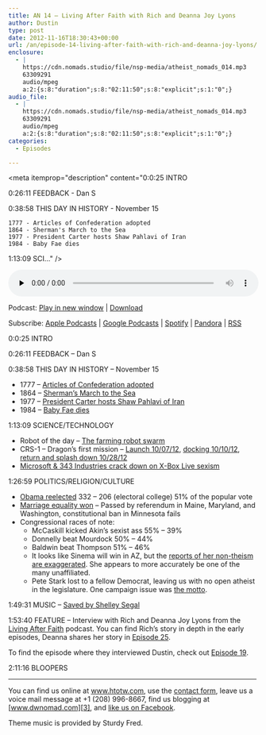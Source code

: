 ```yaml
---
title: AN 14 – Living After Faith with Rich and Deanna Joy Lyons
author: Dustin
type: post
date: 2012-11-16T18:30:43+00:00
url: /an/episode-14-living-after-faith-with-rich-and-deanna-joy-lyons/
enclosure:
  - |
    https://cdn.nomads.studio/file/nsp-media/atheist_nomads_014.mp3
    63309291
    audio/mpeg
    a:2:{s:8:"duration";s:8:"02:11:50";s:8:"explicit";s:1:"0";}
audio_file:
  - |
    https://cdn.nomads.studio/file/nsp-media/atheist_nomads_014.mp3
    63309291
    audio/mpeg
    a:2:{s:8:"duration";s:8:"02:11:50";s:8:"explicit";s:1:"0";}
categories:
  - Episodes

---
```

<div itemscope itemtype="http://schema.org/AudioObject">
  <meta itemprop="name" content="Episode 14 – Living After Faith with Rich and Deanna Joy Lyons" />
  
  <meta itemprop="uploadDate" content="2012-11-16T11:30:43-07:00" />
  
  <meta itemprop="encodingFormat" content="audio/mpeg" />
  
  <meta itemprop="duration" content="PT2H11M50S" />
  
  <meta itemprop="description" content="0:0:25 INTRO

0:26:11 FEEDBACK - Dan S

0:38:58 THIS DAY IN HISTORY - November 15

 	1777 - Articles of Confederation adopted
 	1864 - Sherman's March to the Sea
 	1977 - President Carter hosts Shaw Pahlavi of Iran
 	1984 - Baby Fae dies

1:13:09 SCI..." />
  
  <meta itemprop="contentUrl" content="https://dts.podtrac.com/redirect.mp3/cdn.nomads.studio/file/nsp-media/atheist_nomads_014.mp3" />
  
  <meta itemprop="contentSize" content="60.4" />
  </p> 
  
  <div class="powerpress_player" id="powerpress_player_8269">
    <audio class="wp-audio-shortcode" id="audio-5224-13" preload="none" style="width: 100%;" controls="controls"><source type="audio/mpeg" src="https://dts.podtrac.com/redirect.mp3/cdn.nomads.studio/file/nsp-media/atheist_nomads_014.mp3?_=13" /><a href="https://dts.podtrac.com/redirect.mp3/cdn.nomads.studio/file/nsp-media/atheist_nomads_014.mp3">https://dts.podtrac.com/redirect.mp3/cdn.nomads.studio/file/nsp-media/atheist_nomads_014.mp3</a></audio>
  </div>
</div>

<p class="powerpress_links powerpress_links_mp3">
  Podcast: <a href="https://dts.podtrac.com/redirect.mp3/cdn.nomads.studio/file/nsp-media/atheist_nomads_014.mp3" class="powerpress_link_pinw" target="_blank" title="Play in new window" onclick="return powerpress_pinw('https://htotw.com/?powerpress_pinw=5224-podcast');" rel="nofollow">Play in new window</a> | <a href="https://dts.podtrac.com/redirect.mp3/cdn.nomads.studio/file/nsp-media/atheist_nomads_014.mp3" class="powerpress_link_d" title="Download" rel="nofollow" download="atheist_nomads_014.mp3">Download</a>
</p>

<p class="powerpress_links powerpress_subscribe_links">
  Subscribe: <a href="https://podcasts.apple.com/us/podcast/humanists-take-on-the-world/id530050098?mt=2&ls=1" class="powerpress_link_subscribe powerpress_link_subscribe_itunes" target="_blank" title="Subscribe on Apple Podcasts" rel="nofollow">Apple Podcasts</a> | <a href="https://www.google.com/podcasts?feed=aHR0cDovL2F0aGVpc3Rub21hZHMubGlic3luLmNvbS9yc3M%3D" class="powerpress_link_subscribe powerpress_link_subscribe_googleplay" target="_blank" title="Subscribe on Google Podcasts" rel="nofollow">Google Podcasts</a> | <a href="https://open.spotify.com/show/3LzK2xZGike6Tc1GEMtMbr?si=LieN9SNuTpq96smuaUsH8A" class="powerpress_link_subscribe powerpress_link_subscribe_spotify" target="_blank" title="Subscribe on Spotify" rel="nofollow">Spotify</a> | <a href="https://www.pandora.com/podcast/atheist-nomads/PC:10122?corr=62071012&part=ug" class="powerpress_link_subscribe powerpress_link_subscribe_pandora" target="_blank" title="Subscribe on Pandora" rel="nofollow">Pandora</a> | <a href="https://htotw.com/feed/podcast/" class="powerpress_link_subscribe powerpress_link_subscribe_rss" target="_blank" title="Subscribe via RSS" rel="nofollow">RSS</a>
</p>

0:0:25 INTRO

0:26:11 FEEDBACK &#8211; Dan S

0:38:58 THIS DAY IN HISTORY &#8211; November 15

  * 1777 &#8211; <a href="http://www.history.com/this-day-in-history/articles-of-confederation-adopted" target="_blank" rel="noopener">Articles of Confederation adopted</a>
  * 1864 &#8211; <a href="http://www.history.com/this-day-in-history/the-march-to-the-sea-begins" target="_blank" rel="noopener">Sherman&#8217;s March to the Sea</a>
  * 1977 &#8211; <a href="http://www.history.com/this-day-in-history/president-carter-hosts-shah-of-iran" target="_blank" rel="noopener">President Carter hosts Shaw Pahlavi of Iran</a>
  * 1984 &#8211; <a href="http://www.history.com/this-day-in-history/president-carter-hosts-shah-of-iran" target="_blank" rel="noopener">Baby Fae dies</a>

1:13:09 SCIENCE/TECHNOLOGY

  * Robot of the day &#8211; <a href="http://www.newscientist.com/blogs/nstv/2012/10/farm-robots.html" target="_blank" rel="noopener">The farming robot swarm</a>
  * CRS-1 &#8211; Dragon’s first mission &#8211; <a href="http://www.spacex.com/press.php?page=20121008" target="_blank" rel="noopener">Launch 10/07/12</a>, <a href="http://www.spacex.com/press.php?page=20121010" target="_blank" rel="noopener">docking 10/10/12</a>, [return and splash down 10/28/12][1]
  * [Microsoft & 343 Industries crack down on X-Box Live sexism][2]

1:26:59 POLITICS/RELIGION/CULTURE

  * <a href="http://www.cnn.com/election/2012/results/main" target="_blank" rel="noopener">Obama reelected</a> 332 &#8211; 206 (electoral college) 51% of the popular vote
  * <a href="http://www.huffingtonpost.com/2012/11/06/gay-marriage-results_n_2074188.html" target="_blank" rel="noopener">Marriage equality won</a> &#8211; Passed by referendum in Maine, Maryland, and Washington, constitutional ban in Minnesota fails
  * Congressional races of note: 
      * McCaskill kicked Akin&#8217;s sexist ass 55% &#8211; 39%
      * Donnelly beat Mourdock 50% &#8211; 44%
      * Baldwin beat Thompson 51% &#8211; 46%
      * It looks like Sinema will win in AZ, but the <a href="http://www.patheos.com/blogs/friendlyatheist/2012/11/09/breaking-kyrsten-sinema-is-not-an-atheist/" target="_blank" rel="noopener">reports of her non-theism are exaggerated</a>. She appears to more accurately be one of the many unaffiliated.
      * Pete Stark lost to a fellow Democrat, leaving us with no open atheist in the legislature. One campaign issue was <a href="http://www.swalwellforcongress.com/do_we_trust_pete_stark_to_represent_our_views" target="_blank" rel="noopener">the motto</a>.

1:49:31 MUSIC &#8211; <a href="http://www.youtube.com/watch?v=z-h_jNiSczw" target="_blank" rel="noopener">Saved by Shelley Segal</a>

1:53:40 FEATURE &#8211; Interview with Rich and Deanna Joy Lyons from the <a href="http://livingafterfaith.blogspot.com/" target="_blank" rel="noopener">Living After Faith</a> podcast. You can find Rich&#8217;s story in depth in the early episodes, Deanna shares her story in <a href="http://livingafterfaith.blogspot.com/2011/05/more-drama-than-orgasm-is-worth-episode.html" target="_blank" rel="noopener">Episode 25</a>.

To find the episode where they interviewed Dustin, check out <a href="http://livingafterfaith.blogspot.com/2011/03/another-sex-issue-uncovered-and.html" target="_blank" rel="noopener">Episode 19</a>.

2:11:16 BLOOPERS

<hr width="500" />

You can find us online at <a href="https://www.htotw.com" target="_blank" rel="noopener">www.htotw.com</a>, use the [contact form](https://htotw.com/contact), leave us a voice mail message at +1 (208) 996-8667, find us blogging at [www.dwnomad.com][3], and <a href="https://htotw.com/facebook" target="_blank" rel="noopener">like us on Facebook</a>.

Theme music is provided by Sturdy Fred.

 [1]: http://www.spacex.com/press.php?page=20121028
 [2]: http://www.slashgear.com/343-industries-cracks-down-on-halo-4-sexism-01255275/
 [3]: http://www.dwnomad.com